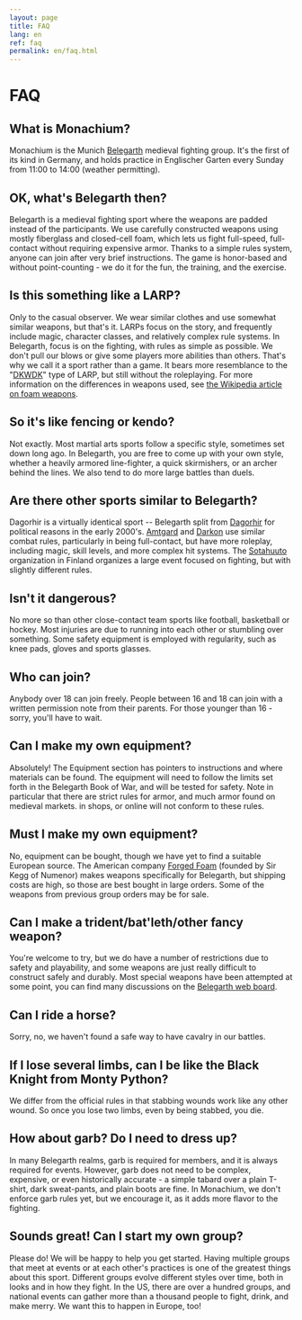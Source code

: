 ```yaml
---
layout: page
title: FAQ
lang: en
ref: faq
permalink: en/faq.html
---
```


# FAQ
## What is Monachium? 
Monachium is the Munich [Belegarth](https://www.belegarth.com) medieval fighting group. 
It's the first of its kind in Germany, and holds practice in Englischer Garten every Sunday from 11:00 to 14:00 (weather permitting).

## OK, what's Belegarth then?
Belegarth is a medieval fighting sport where the weapons are padded instead of the participants. We use carefully constructed weapons using mostly fiberglass and closed-cell foam, which lets us fight full-speed, full-contact without requiring expensive armor. Thanks to a simple rules system,  anyone can join after very brief instructions. The game is honor-based and without point-counting - we do it for the fun, the training, and the exercise.

## Is this something like a LARP?
Only to the casual observer.  We wear similar clothes and use somewhat similar weapons, but that's it.  LARPs focus on the
story, and frequently include magic, character classes, and relatively complex rule systems.  In Belegarth, focus is on the
fighting, with rules as simple as possible. We don't pull our blows or give some players more abilities than others. That's
why we call it a sport rather than a game. It bears more resemblance to the "[DKWDK](http://www.larpwiki.de/Regeln/DKWDK)"
type of LARP, but still without the roleplaying. For more information on the differences in weapons used, see [the
Wikipedia article on foam weapons](http://en.wikipedia.org/wiki/Foam_weapon).

## So it's like fencing or kendo?
Not exactly. Most martial arts sports follow a specific style, sometimes set down long ago. In Belegarth, you are free to come up with your own style, whether a heavily armored line-fighter, a quick skirmishers, or an archer behind the lines. We also tend to do more large battles than duels.

## Are there other sports similar to Belegarth?
Dagorhir is a virtually identical sport -- Belegarth split from [Dagorhir](http://www.dagorhir.com) for political reasons 
in the early 2000's. [Amtgard](http://www.amtgardinc.com/) and [Darkon](http://www.darkon.org/) use similar combat rules, particularly in being full-contact, but have more 
roleplay, including magic, skill levels, and more complex hit systems. The [Sotahuuto](http://sotahuuto.fi/)
organization in Finland organizes a large event focused on fighting, but with slightly different rules.

## Isn't it dangerous? 
No more so than other close-contact team sports like football, basketball or hockey.  Most injuries are due to running into each other or stumbling over something. Some safety equipment is employed with regularity, such as knee pads, gloves and sports glasses.

## Who can join?
Anybody over 18 can join freely. People between 16 and 18 can join with a written permission note from their parents. For those younger than 16 - sorry, you'll have to wait.

## Can I make my own equipment?
Absolutely! The Equipment section has pointers to instructions and where materials can be found. The equipment will need to follow the limits set forth in the Belegarth Book of War, and will be tested for safety. Note in particular that there are strict rules for armor, and much armor found on medieval markets. in shops, or online will not conform to these rules.

## Must I make my own equipment?
No, equipment can be bought, though we have yet to find a suitable European source. The American company [Forged Foam](https://www.forgedfoam.omc)
(founded by Sir Kegg of Numenor) makes weapons specifically for Belegarth, but shipping costs are high, so those are best
bought in large orders. Some of the weapons from previous group orders may be for sale.

##  Can I make a trident/bat'leth/other fancy weapon?
You're welcome to try, but we do have a number of restrictions due to safety and playability, and some weapons are just really
difficult to construct safely and durably. Most special weapons have been attempted at some point, you can find many
discussions on the [Belegarth web board](http://board.belegarth.com/viewforum.php?f=4&sid=20d960cfa236f6517588ea060592a172).

## Can I ride a horse?
Sorry, no, we haven't found a safe way to have cavalry in our battles.

## If I lose several limbs, can I be like the Black Knight from Monty Python?
We differ from the official rules in that stabbing wounds work like any other wound. So once you lose two limbs, even
by being stabbed, you die. 

## How about garb? Do I need to dress up?
In many Belegarth realms, garb is required for members, and it is always required for events. However, garb does not need
to be complex, expensive, or even historically accurate - a simple tabard over a plain T-shirt, dark sweat-pants, and
plain boots are fine. In Monachium, we don't enforce garb rules yet, but we encourage it, as it adds more flavor to the
fighting.

## Sounds great! Can I start my own group?
Please do! We will be happy to help you get started. Having multiple groups that meet at events
or at each other's practices is one of the greatest things about this sport. Different groups evolve different styles
over time, both in looks and in how they fight. In the US, there are over a hundred groups, and national events
can gather more than a thousand people to fight, drink, and make merry. We want this to happen in Europe, too!
